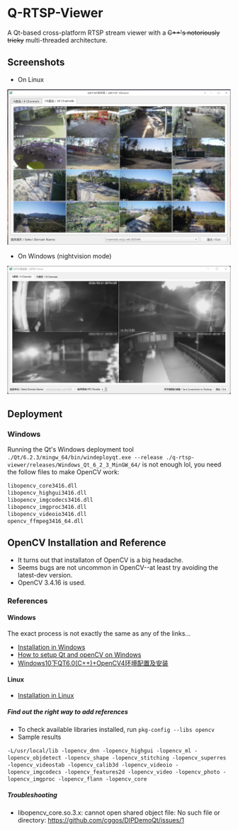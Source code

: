 # Q-RTSP-Viewer

A Qt-based cross-platform RTSP stream viewer with a ~~C++'s notoriously tricky~~ multi-threaded architecture.

## Screenshots

* On Linux
<img src="./images/screenshot-linux.png">

* On Windows (nightvision mode)
<img src="./images/screenshot-windows.png">

## Deployment

### Windows

Running the Qt's Windows deployment tool `./Qt/6.2.3/mingw_64/bin/windeployqt.exe --release ./q-rtsp-viewer/releases/Windows_Qt_6_2_3_MinGW_64/`
is not enough lol, you need the follow files to make OpenCV work:
```
libopencv_core3416.dll
libopencv_highgui3416.dll
libopencv_imgcodecs3416.dll
libopencv_imgproc3416.dll
libopencv_videoio3416.dll
opencv_ffmpeg3416_64.dll
```


## OpenCV Installation and Reference

* It turns out that installaton of OpenCV is a big headache.
* Seems bugs are not uncommon in OpenCV--at least try avoiding the latest-dev version.
* OpenCV 3.4.16 is used.

### References

#### Windows

The exact process is not exactly the same as any of the links...

* [Installation in Windows](https://docs.opencv.org/4.5.5/d3/d52/tutorial_windows_install.html)
* [How to setup Qt and openCV on Windows](https://wiki.qt.io/How_to_setup_Qt_and_openCV_on_Windows)
* [Windows10下QT6.0(C++)+OpenCV4环境配置及安装](https://blog.csdn.net/u011826081/article/details/113081099)


#### Linux

* [Installation in Linux](https://docs.opencv.org/4.5.5/d7/d9f/tutorial_linux_install.html)

##### Find out the right way to add references

* To check available libraries installed, run `pkg-config --libs opencv`
* Sample results

```
-L/usr/local/lib -lopencv_dnn -lopencv_highgui -lopencv_ml -lopencv_objdetect -lopencv_shape -lopencv_stitching -lopencv_superres -lopencv_videostab -lopencv_calib3d -lopencv_videoio -lopencv_imgcodecs -lopencv_features2d -lopencv_video -lopencv_photo -lopencv_imgproc -lopencv_flann -lopencv_core
```
##### Troubleshooting #####

* libopencv_core.so.3.x: cannot open shared object file: No such file or directory: https://github.com/cggos/DIPDemoQt/issues/1